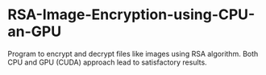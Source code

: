 # RSA-Image-Encryption-using-CPU-an-GPU
Program to encrypt and decrypt files like images using RSA algorithm. Both CPU and GPU (CUDA) approach lead to satisfactory results.
